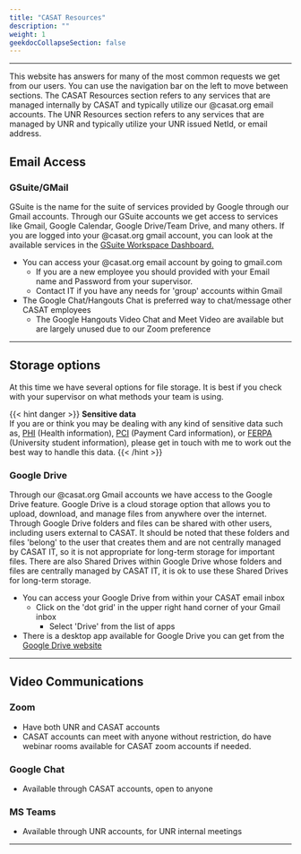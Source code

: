 ```yaml
---
title: "CASAT Resources"
description: ""
weight: 1
geekdocCollapseSection: false
---
```

---

This website has answers for many of the most common requests we get from our users. You can use the navigation bar on the left to move between sections. The CASAT Resources section refers to any services that are managed internally by CASAT and typically utilize our @casat.org email accounts. The UNR Resources section refers to any services that are managed by UNR and typically utilize your UNR issued NetId, or email address.

## Email Access

### GSuite/GMail

GSuite is the name for the suite of services provided by Google through our Gmail accounts. Through our GSuite accounts we get access to services like Gmail, Google Calendar, Google Drive/Team Drive, and many others. If you are logged into your @casat.org gmail account, you can look at the available services in the [GSuite Workspace Dashboard.](https://workspace.google.com/dashboard)
- You can access your @casat.org email account by going to gmail.com
    - If you are a new employee you should provided with your Email name and Password from your supervisor.
    - Contact IT if you have any needs for 'group' accounts within Gmail
- The Google Chat/Hangouts Chat is preferred way to chat/message other CASAT employees
    - The Google Hangouts Video Chat and Meet Video are available but are largely unused due to our Zoom preference
---

## Storage options

At this time we have several options for file storage. It is best if you check with your supervisor on what methods your team is using.

{{< hint danger >}}
**Sensitive data**\
If you are or think you may be dealing with any kind of sensitive data such as, [PHI](https://www.hipaajournal.com/what-is-considered-protected-health-information-under-hipaa/) (Health information), [PCI](https://www.pcicomplianceguide.org/faq/) (Payment Card information), or [FERPA](https://www2.ed.gov/policy/gen/guid/fpco/ferpa/index.html) (University student information), please get in touch with me to work out the best way to handle this data.
{{< /hint >}}

### Google Drive

Through our @casat.org Gmail accounts we have access to the Google Drive feature. Google Drive is a cloud storage option that allows you to upload, download, and manage files from anywhere over the internet. Through Google Drive folders and files can be shared with other users, including users external to CASAT. It should be noted that these folders and files 'belong' to the user that creates them and are not centrally managed by CASAT IT, so it is not appropriate for long-term storage for important files. There are also Shared Drives within Google Drive whose folders and files are centrally managed by CASAT IT, it is ok to use these Shared Drives for long-term storage.
- You can access your Google Drive from within your CASAT email inbox
    - Click on the 'dot grid' in the upper right hand corner of your Gmail inbox
        - Select 'Drive' from the list of apps
- There is a desktop app available for Google Drive you can get from the [Google Drive website](https://www.google.com/drive/download/)

---

## Video Communications

### Zoom
- Have both UNR and CASAT accounts
- CASAT accounts can meet with anyone without restriction, do have webinar rooms available for CASAT zoom accounts if needed.
### Google Chat
- Available through CASAT accounts, open to anyone
### MS Teams
- Available through UNR accounts, for UNR internal meetings
---
